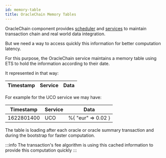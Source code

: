 ```yaml
---
id: memory-table
title: OracleChain Memory Tables
---
```


OracleChain component provides [scheduler](/build/core/oracle-chain/scheduler) and [services](/build/core/oracle-chain/service) to maintain transaction chain and real world data integration.

But we need a way to access quickly this information for better computation latency.

For this purpose, the OracleChain service maintains a memory table using ETS to hold the information according to their date.

It represented in that way:

| Timestamp | Service | Data |
|-|-|-|

For example for the UCO service we may have:

|Timestamp|Service|Data|
|-|-|-|
| 1622801400 | UCO | %{ "eur" => 0.02 } |


The table is loading after each oracle or oracle summary transaction and during the bootstrap for faster computation.

:::info
The transaction's fee algorithm is using this cached information to provide this computation quickly
:::
